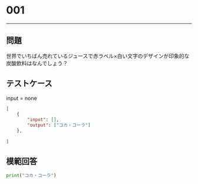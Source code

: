 # 001


---
## 問題

世界でいちばん売れているジュースで赤ラベル×白い文字のデザインが印象的な炭酸飲料はなんでしょう？

## テストケース
input = none
```json
[
	{
		"input": [],
		"output": ["コカ・コーラ"]
  	},
	
]
```

## 模範回答
```python
print("コカ・コーラ")
```